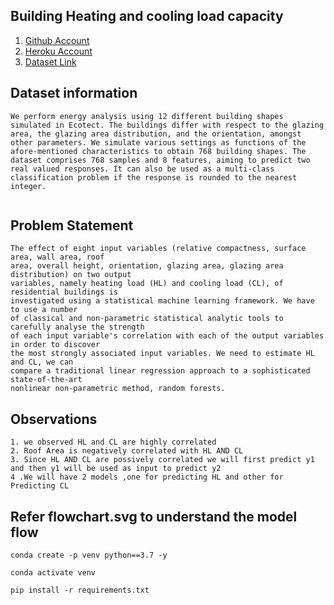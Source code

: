 ## Building Heating and cooling load capacity

1. [Github Account](https://github.com/ashishshukla23sep/Energy_efficiency_mlops)
2. [Heroku Account](https://buildingloadestimator.herokuapp.com/)
3. [Dataset Link](https://archive.ics.uci.edu/ml/datasets/energy+efficiency)


## Dataset information

```
We perform energy analysis using 12 different building shapes simulated in Ecotect. The buildings differ with respect to the glazing area, the glazing area distribution, and the orientation, amongst other parameters. We simulate various settings as functions of the afore-mentioned characteristics to obtain 768 building shapes. The dataset comprises 768 samples and 8 features, aiming to predict two real valued responses. It can also be used as a multi-class classification problem if the response is rounded to the nearest integer.


```

## Problem Statement

```
The effect of eight input variables (relative compactness, surface area, wall area, roof
area, overall height, orientation, glazing area, glazing area distribution) on two output
variables, namely heating load (HL) and cooling load (CL), of residential buildings is
investigated using a statistical machine learning framework. We have to use a number
of classical and non-parametric statistical analytic tools to carefully analyse the strength
of each input variable's correlation with each of the output variables in order to discover
the most strongly associated input variables. We need to estimate HL and CL, we can
compare a traditional linear regression approach to a sophisticated state-of-the-art
nonlinear non-parametric method, random forests.

```
## Observations
```
1. we observed HL and CL are highly correlated 
2. Roof Area is negatively correlated with HL AND CL
3. Since HL AND CL are possively correlated we will first predict y1 and then y1 will be used as input to predict y2
4 .We will have 2 models ,one for predicting HL and other for Predicting CL
```
## Refer flowchart.svg to understand the model flow

```
conda create -p venv python==3.7 -y
```
```
conda activate venv
```
```
pip install -r requirements.txt
```

